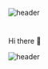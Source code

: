 

![header](https://capsule-render.vercel.app/api?type=slice&animation=blinking&color=auto&height=200&section=header&text=hello&fontSize=100)

# <div align="center">
  Hi there 👋
</div>

![header](https://capsule-render.vercel.app/api?type=slice&animation=blinking&color=auto&height=200&section=footer&text=&fontSize=70)

<!--
**he-reme/he-reme** is a ✨ _special_ ✨ repository because its `README.md` (this file) appears on your GitHub profile.


Here are some ideas to get you started:

- 🔭 I’m currently working on ...
- 🌱 I’m currently learning ...
- 👯 I’m looking to collaborate on ...
- 🤔 I’m looking for help with ...
- 💬 Ask me about ...
- 📫 How to reach me: ...
- 😄 Pronouns: ...
- ⚡ Fun fact: ...
-->

